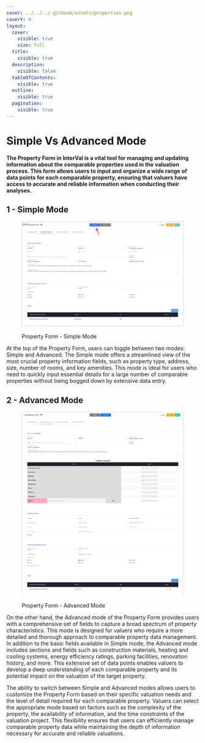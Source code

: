 ```yaml
---
cover: ../../../.gitbook/assets/properties.png
coverY: 0
layout:
  cover:
    visible: true
    size: full
  title:
    visible: true
  description:
    visible: false
  tableOfContents:
    visible: true
  outline:
    visible: true
  pagination:
    visible: true
---
```


# Simple Vs Advanced Mode

**The Property Form in InterVal is a vital tool for managing and updating information about the comparable properties used in the valuation process. This form allows users to input and organize a wide range of data points for each comparable property, ensuring that valuers have access to accurate and reliable information when conducting their analyses.**

## 1 - Simple Mode

<figure><img src="../../../.gitbook/assets/Property Form - Simple Mode" alt=""><figcaption><p>Property Form - Simple Mode</p></figcaption></figure>

At the top of the Property Form, users can toggle between two modes: Simple and Advanced. The Simple mode offers a streamlined view of the most crucial property information fields, such as property type, address, size, number of rooms, and key amenities. This mode is ideal for users who need to quickly input essential details for a large number of comparable properties without being bogged down by extensive data entry.

## 2 - Advanced Mode

<figure><img src="../../../.gitbook/assets/Property Form - Advanced mode" alt=""><figcaption><p>Property Form - Advanced Mode</p></figcaption></figure>

On the other hand, the Advanced mode of the Property Form provides users with a comprehensive set of fields to capture a broad spectrum of property characteristics. This mode is designed for valuers who require a more detailed and thorough approach to comparable property data management. In addition to the basic fields available in Simple mode, the Advanced mode includes sections and fields such as construction materials, heating and cooling systems, energy efficiency ratings, parking facilities, renovation history, and more. This extensive set of data points enables valuers to develop a deep understanding of each comparable property and its potential impact on the valuation of the target property.

The ability to switch between Simple and Advanced modes allows users to customize the Property Form based on their specific valuation needs and the level of detail required for each comparable property. Valuers can select the appropriate mode based on factors such as the complexity of the property, the availability of information, and the time constraints of the valuation project. This flexibility ensures that users can efficiently manage comparable property data while maintaining the depth of information necessary for accurate and reliable valuations.
